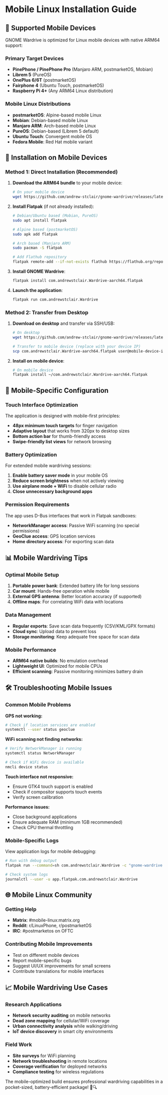 # Mobile Linux Installation Guide

## 📱 Supported Mobile Devices

GNOME Wardrive is optimized for Linux mobile devices with native ARM64 support:

### Primary Target Devices
- **PinePhone / PinePhone Pro** (Manjaro ARM, postmarketOS, Mobian)
- **Librem 5** (PureOS) 
- **OnePlus 6/6T** (postmarketOS)
- **Fairphone 4** (Ubuntu Touch, postmarketOS)
- **Raspberry Pi 4+** (Any ARM64 Linux distribution)

### Mobile Linux Distributions
- **postmarketOS**: Alpine-based mobile Linux
- **Mobian**: Debian-based mobile Linux  
- **Manjaro ARM**: Arch-based mobile Linux
- **PureOS**: Debian-based (Librem 5 default)
- **Ubuntu Touch**: Convergent mobile OS
- **Fedora Mobile**: Red Hat mobile variant

## 🚀 Installation on Mobile Devices

### Method 1: Direct Installation (Recommended)

1. **Download the ARM64 bundle** to your mobile device:
   ```bash
   # On your mobile device
   wget https://github.com/andrew-stclair/gnome-wardrive/releases/latest/download/com.andrewstclair.Wardrive-aarch64.flatpak
   ```

2. **Install Flatpak** (if not already installed):
   ```bash
   # Debian/Ubuntu based (Mobian, PureOS)
   sudo apt install flatpak
   
   # Alpine based (postmarketOS)
   sudo apk add flatpak
   
   # Arch based (Manjaro ARM)
   sudo pacman -S flatpak
   
   # Add Flathub repository
   flatpak remote-add --if-not-exists flathub https://flathub.org/repo/flathub.flatpakrepo
   ```

3. **Install GNOME Wardrive**:
   ```bash
   flatpak install com.andrewstclair.Wardrive-aarch64.flatpak
   ```

4. **Launch the application**:
   ```bash
   flatpak run com.andrewstclair.Wardrive
   ```

### Method 2: Transfer from Desktop

1. **Download on desktop** and transfer via SSH/USB:
   ```bash
   # On desktop
   wget https://github.com/andrew-stclair/gnome-wardrive/releases/latest/download/com.andrewstclair.Wardrive-aarch64.flatpak
   
   # Transfer to mobile device (replace with your device IP)
   scp com.andrewstclair.Wardrive-aarch64.flatpak user@mobile-device-ip:~/
   ```

2. **Install on mobile device**:
   ```bash
   # On mobile device
   flatpak install ~/com.andrewstclair.Wardrive-aarch64.flatpak
   ```

## 🔧 Mobile-Specific Configuration

### Touch Interface Optimization
The application is designed with mobile-first principles:
- **48px minimum touch targets** for finger navigation
- **Adaptive layout** that works from 320px to desktop sizes
- **Bottom action bar** for thumb-friendly access
- **Swipe-friendly list views** for network browsing

### Battery Optimization
For extended mobile wardriving sessions:

1. **Enable battery saver mode** in your mobile OS
2. **Reduce screen brightness** when not actively viewing
3. **Use airplane mode + WiFi** to disable cellular radio
4. **Close unnecessary background apps**

### Permission Requirements
The app uses D-Bus interfaces that work in Flatpak sandboxes:
- **NetworkManager access**: Passive WiFi scanning (no special permissions)
- **GeoClue access**: GPS location services
- **Home directory access**: For exporting scan data

## 📊 Mobile Wardriving Tips

### Optimal Mobile Setup
1. **Portable power bank**: Extended battery life for long sessions
2. **Car mount**: Hands-free operation while mobile
3. **External GPS antenna**: Better location accuracy (if supported)
4. **Offline maps**: For correlating WiFi data with locations

### Data Management
- **Regular exports**: Save scan data frequently (CSV/KML/GPX formats)
- **Cloud sync**: Upload data to prevent loss
- **Storage monitoring**: Keep adequate free space for scan data

### Mobile Performance
- **ARM64 native builds**: No emulation overhead
- **Lightweight UI**: Optimized for mobile CPUs
- **Efficient scanning**: Passive monitoring minimizes battery drain

## 🛠️ Troubleshooting Mobile Issues

### Common Mobile Problems

**GPS not working:**
```bash
# Check if location services are enabled
systemctl --user status geoclue
```

**WiFi scanning not finding networks:**
```bash
# Verify NetworkManager is running
systemctl status NetworkManager

# Check if WiFi device is available
nmcli device status
```

**Touch interface not responsive:**
- Ensure GTK4 touch support is enabled
- Check if compositor supports touch events
- Verify screen calibration

**Performance issues:**
- Close background applications
- Ensure adequate RAM (minimum 1GB recommended)
- Check CPU thermal throttling

### Mobile-Specific Logs
View application logs for mobile debugging:
```bash
# Run with debug output
flatpak run --command=sh com.andrewstclair.Wardrive -c "gnome-wardrive --verbose"

# Check system logs
journalctl --user -u app.flatpak.com.andrewstclair.Wardrive
```

## 🌐 Mobile Linux Community

### Getting Help
- **Matrix**: #mobile-linux:matrix.org
- **Reddit**: r/LinuxPhone, r/postmarketOS
- **IRC**: #postmarketos on OFTC

### Contributing Mobile Improvements
- Test on different mobile devices
- Report mobile-specific bugs
- Suggest UI/UX improvements for small screens
- Contribute translations for mobile interfaces

## 📈 Mobile Wardriving Use Cases

### Research Applications
- **Network security auditing** on mobile networks
- **Dead zone mapping** for cellular/WiFi coverage
- **Urban connectivity analysis** while walking/driving
- **IoT device discovery** in smart city environments

### Field Work
- **Site surveys** for WiFi planning
- **Network troubleshooting** in remote locations  
- **Coverage verification** for deployed networks
- **Compliance testing** for wireless regulations

The mobile-optimized build ensures professional wardriving capabilities in a pocket-sized, battery-efficient package! 📱🔍